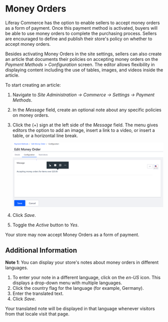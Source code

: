 # Money Orders

Liferay Commerce has the option to enable sellers to accept money orders as a form of payment. Once this payment method is activated, buyers will be able to use money orders to complete the purchasing process. Sellers are encouraged to define and publish their store's policy on whether to accept money orders.

Besides activating Money Orders in the site settings, sellers can also create an article that documents their policies on accepting money orders on the _Payment Methods_ > _Configuration_ screen. The editor allows flexibility in displaying content including the use of tables, images, and videos inside the article.

To start creating an article:

1. Navigate to _Site Administration → Commerce → Settings → Payment Methods_.
1. In the _Message_ field, create an optional note about any specific policies on money orders.
1. Click the (+) sign at the left side of the _Message_ field. The menu gives editors the option to add an image, insert a link to a video, or insert a table, or a horizontal line break.

    ![Article Display Options](./money-orders/images/01.png)

1. Click _Save_.
1. Toggle the _Active_ button to _Yes_.

Your store may now accept Money Orders as a form of payment.

## Additional Information

**Note 1**: You can display your store's notes about money orders in different languages.

1. To enter your note in a different language, click on the _en-US_ icon. This displays a drop-down menu with multiple languages.
1. Click the country flag for the language (for example, Germany).
1. Enter the translated text.
1. Click _Save_.

Your translated note will be displayed in that language whenever visitors from that locale visit that page.
